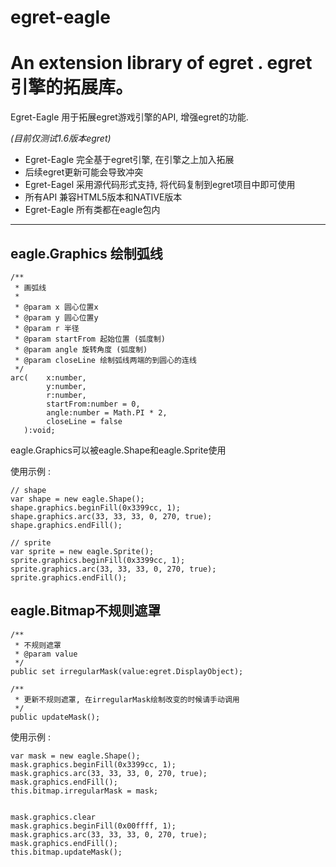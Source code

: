 # egret-eagle
An extension library of egret . egret引擎的拓展库。
===========

Egret-Eagle 用于拓展egret游戏引擎的API, 增强egret的功能.

_(目前仅测试1.6版本egret)_

* Egret-Eagle 完全基于egret引擎, 在引擎之上加入拓展
* 后续egret更新可能会导致冲突
* Egret-Eagel 采用源代码形式支持, 将代码复制到egret项目中即可使用
* 所有API 兼容HTML5版本和NATIVE版本
* Egret-Eagle 所有类都在eagle包内

----------

## eagle.Graphics 绘制弧线
``` as3
/**
 * 画弧线
 *
 * @param x 圆心位置x
 * @param y 圆心位置y
 * @param r 半径
 * @param startFrom 起始位置 (弧度制)
 * @param angle 旋转角度 (弧度制)
 * @param closeLine 绘制弧线两端的到圆心的连线
 */
arc(    x:number, 
        y:number, 
        r:number, 
        startFrom:number = 0, 
        angle:number = Math.PI * 2, 
        closeLine = false
   ):void;
```

eagle.Graphics可以被eagle.Shape和eagle.Sprite使用

使用示例 :
``` AS3
// shape
var shape = new eagle.Shape();
shape.graphics.beginFill(0x3399cc, 1);
shape.graphics.arc(33, 33, 33, 0, 270, true);
shape.graphics.endFill();

// sprite
var sprite = new eagle.Sprite();
sprite.graphics.beginFill(0x3399cc, 1);
sprite.graphics.arc(33, 33, 33, 0, 270, true);
sprite.graphics.endFill();
```

## eagle.Bitmap不规则遮罩
``` AS3
/**
 * 不规则遮罩
 * @param value
 */
public set irregularMask(value:egret.DisplayObject);

/**
 * 更新不规则遮罩, 在irregularMask绘制改变的时候请手动调用
 */
public updateMask();
```
使用示例 :
``` AS3
var mask = new eagle.Shape();
mask.graphics.beginFill(0x3399cc, 1);
mask.graphics.arc(33, 33, 33, 0, 270, true);
mask.graphics.endFill();
this.bitmap.irregularMask = mask;


mask.graphics.clear
mask.graphics.beginFill(0x00ffff, 1);
mask.graphics.arc(33, 33, 33, 0, 270, true);
mask.graphics.endFill();
this.bitmap.updateMask();
```





